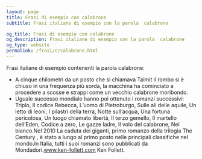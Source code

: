 ```yaml
---
layout: page
title: Frasi di esempio con calabrone 
subtitle: Frasi italiane di esempio con la parola  calabrone

og_title: Frasi di esempio con calabrone 
og_description: Frasi italiane di esempio con la parola  calabrone
og_type: website
permalink: /frasi/c/calabrone.html
---
```


Frasi italiane di esempio contenenti la parola calabrone:


- A cinque chilometri da un posto che si chiamava Talmit il rombo si è chiuso in una frequenza più sorda, la macchina ha cominciato a procedere a scosse e strappi come un vecchio calabrone moribondo.
- Uguale successo mondiale hanno poi ottenuto i romanzi successivi: Triplo, Il codice Rebecca, L’uomo di Pietroburgo, Sulle ali delle aquile, Un letto di leoni, I pilastri della terra, Notte sull’acqua, Una fortuna pericolosa, Un luogo chiamato libertà, Il terzo gemello, Il martello dell’Eden, Codice a zero, Le gazze ladre, Il volo del calabrone, Nel bianco.Nel 2010 La caduta dei giganti, primo romanzo della trilogia The Century , è stato a lungo al primo posto nelle principali classifiche nel mondo.In Italia, tutti i suoi romanzi sono pubblicati da Mondadori.www.ken-follett.com Ken Follett.
